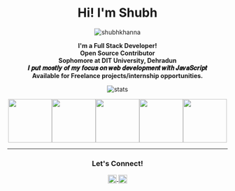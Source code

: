 <h1 align="center"> Hi! I'm Shubh</h1>
<p align="center"> <img src="https://komarev.com/ghpvc/?username=shubhkhanna" alt="shubhkhanna" /> 
<br>
<p align="center">
   <b>I'm a Full Stack Developer!</b> <br>
   <b>Open Source Contributor</b><br>
   <b>Sophomore at DIT University, Dehradun</b><br>
   <b>𝑰 𝒑𝒖𝒕 𝒎𝒐𝒔𝒕𝒍𝒚 𝒐𝒇 𝒎𝒚 𝒇𝒐𝒄𝒖𝒔 𝒐𝒏 𝒘𝒆𝒃 𝒅𝒆𝒗𝒆𝒍𝒐𝒑𝒎𝒆𝒏𝒕 𝒘𝒊𝒕𝒉
      𝑱𝒂𝒗𝒂𝑺𝒄𝒓𝒊𝒑𝒕</b><br>
   <b>Available for Freelance projects/internship opportunities.</b>
</p>
<p align="center">
  <img src="https://github-readme-stats.vercel.app/api?username=shubhkhanna&show_icons=true&icon_color=E80000" alt="stats" /> 
</p>
<p align="center">
    <img src="https://media3.giphy.com/media/ln7z2eWriiQAllfVcn/200w.webp" width="100"><img
        src="https://i.giphy.com/media/LMt9638dO8dftAjtco/200.webp" width="100"><img
        src="https://i.giphy.com/media/eNAsjO55tPbgaor7ma/200w.webp" width="100"><img
        src="https://i.giphy.com/media/KzJkzjggfGN5Py6nkT/200.webp" width="100"><img
        src="https://i.giphy.com/media/IdyAQJVN2kVPNUrojM/200.webp" width="100">
</p>
<hr>
<h3 align="center">Let's Connect!</h3>
<p align="center">
    <a href="https://twitter.com/khannashubh04" alt="Twitter" target="blank">
        <img align="center" src="https://cdn.jsdelivr.net/npm/simple-icons@3.0.1/icons/twitter.svg" alt="Twitter" height="20" width="20" />
    </a>
    <a href="https://www.linkedin.com/in/khannashubh/" alt="Linkedin">
        <img align="center" src="https://cdn.jsdelivr.net/npm/simple-icons@3.0.1/icons/linkedin.svg" alt="Linkedin" height="20" width="20" />
    </a>
</p>
